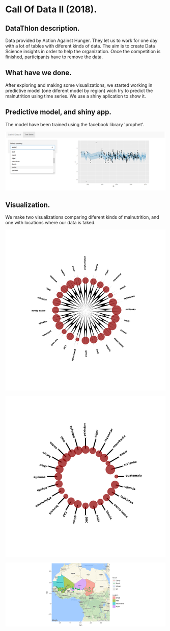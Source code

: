 # Call Of Data II (2018).

## DataThlon description.

Data provided by Action Against Hunger. They let us to work for one day with a lot of tables with diferent kinds of data. The aim is to create Data Science insights in order to help the organization. Once the competition is finished, participants have to remove the data.

## What have we done.

After exploring and making some visualizations, we started working in predictive model (one diferent model by region) wich try to predict the malnutrition using time series. We use a shiny aplication to show it.

## Predictive model, and shiny app.

The model have been trained using the facebook library 'prophet'.

![alt text](https://github.com/AlvaroSanchez91/DataThlon2018_proj/blob/master/shyny_app.png " ")

## Visualization.

We make two visualizations comparing diferent kinds of malnutrition, and one with locations where our data is taked.

![alt text](https://github.com/AlvaroSanchez91/DataThlon2018_proj/blob/master/muha.png " ")

![alt text](https://github.com/AlvaroSanchez91/DataThlon2018_proj/blob/master/hw_ha.png " ")

![alt text](https://github.com/AlvaroSanchez91/DataThlon2018_proj/blob/master/plot_terrenos.png " ")


